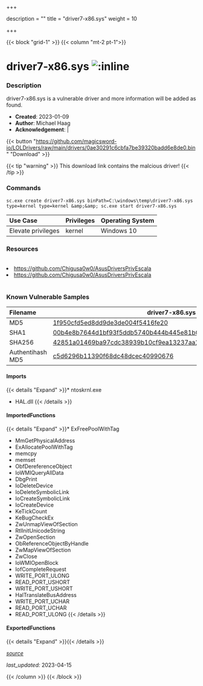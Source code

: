 +++

description = ""
title = "driver7-x86.sys"
weight = 10

+++


{{< block "grid-1" >}}
{{< column "mt-2 pt-1">}}


# driver7-x86.sys ![:inline](/images/twitter_verified.png) 


### Description

driver7-x86.sys is a vulnerable driver and more information will be added as found.

- **Created**: 2023-01-09
- **Author**: Michael Haag
- **Acknowledgement**:  | [](https://twitter.com/)


{{< button "https://github.com/magicsword-io/LOLDrivers/raw/main/drivers/0ae30291c6cbfa7be39320badd6e8de0.bin" "Download" >}}

{{< tip "warning" >}}
This download link contains the malcious driver!
{{< /tip >}}

### Commands

```
sc.exe create driver7-x86.sys binPath=C:\windows\temp\driver7-x86.sys     type=kernel type=kernel &amp;&amp; sc.exe start driver7-x86.sys
```

| Use Case | Privileges | Operating System | 
|:---- | ---- | ---- |
| Elevate privileges | kernel | Windows 10 |

### Resources
<br>
<li><a href=" https://github.com/Chigusa0w0/AsusDriversPrivEscala"> https://github.com/Chigusa0w0/AsusDriversPrivEscala</a></li>
<li><a href="https://github.com/Chigusa0w0/AsusDriversPrivEscala">https://github.com/Chigusa0w0/AsusDriversPrivEscala</a></li>
<br>

### Known Vulnerable Samples

| Filename | driver7-x86.sys |
|:---- | ---- | 
| MD5 | <a href="https://www.virustotal.com/gui/file/1f950cfd5ed8dd9de3de004f5416fe20">1f950cfd5ed8dd9de3de004f5416fe20</a> |
| SHA1 | <a href="https://www.virustotal.com/gui/file/00b4e8b7644d1bf93f5ddb5740b444b445e81b02">00b4e8b7644d1bf93f5ddb5740b444b445e81b02</a> |
| SHA256 | <a href="https://www.virustotal.com/gui/file/42851a01469ba97cdc38939b10cf9ea13237aa1f6c37b1ac84904c5a12a81fa0">42851a01469ba97cdc38939b10cf9ea13237aa1f6c37b1ac84904c5a12a81fa0</a> |
| Authentihash MD5 | <a href="https://www.virustotal.com/gui/search/authentihash%c5d6296b11390f68dc48dcec40990676">c5d6296b11390f68dc48dcec40990676</a> || Authentihash SHA1 | <a href="https://www.virustotal.com/gui/search/authentihash%7a3c1908302851a032d45a73e67c4a3e699807a5">7a3c1908302851a032d45a73e67c4a3e699807a5</a> || Authentihash SHA256 | <a href="https://www.virustotal.com/gui/search/authentihash%c67c6f1e03a466dc660bcad6051fc38eb6e9004a4e252abe52c6155f5768ad90">c67c6f1e03a466dc660bcad6051fc38eb6e9004a4e252abe52c6155f5768ad90</a> || Signature | ASUSTeK Computer Inc., VeriSign Class 3 Code Signing 2010 CA, VeriSign   || Company | ASUStek || Description | The driver for the ECtool driver-based tools || Product | EC tool || OriginalFilename | Driver7 |
#### Imports
{{< details "Expand" >}}* ntoskrnl.exe
* HAL.dll
{{< /details >}}
#### ImportedFunctions
{{< details "Expand" >}}* ExFreePoolWithTag
* MmGetPhysicalAddress
* ExAllocatePoolWithTag
* memcpy
* memset
* ObfDereferenceObject
* IoWMIQueryAllData
* DbgPrint
* IoDeleteDevice
* IoDeleteSymbolicLink
* IoCreateSymbolicLink
* IoCreateDevice
* KeTickCount
* KeBugCheckEx
* ZwUnmapViewOfSection
* RtlInitUnicodeString
* ZwOpenSection
* ObReferenceObjectByHandle
* ZwMapViewOfSection
* ZwClose
* IoWMIOpenBlock
* IofCompleteRequest
* WRITE_PORT_ULONG
* READ_PORT_USHORT
* WRITE_PORT_USHORT
* HalTranslateBusAddress
* WRITE_PORT_UCHAR
* READ_PORT_UCHAR
* READ_PORT_ULONG
{{< /details >}}
#### ExportedFunctions
{{< details "Expand" >}}{{< /details >}}



[*source*](https://github.com/magicsword-io/LOLDrivers/tree/main/yaml/driver7-x86.yaml)

*last_updated:* 2023-04-15








{{< /column >}}
{{< /block >}}
